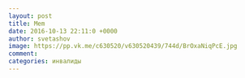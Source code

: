 ```yaml
--- 
layout: post 
title: Mem 
date: 2016-10-13 22:11:0 +0000 
author: svetashov 
image: https://pp.vk.me/c630520/v630520439/744d/BrOxaNiqPcE.jpg
comment: 
categories: инвалиды
---
```

